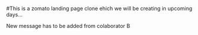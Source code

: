 #This is a zomato landing page clone ehich we will be creating in upcoming days...

New message has to be added from colaborator B
